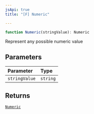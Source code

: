 ```yaml
---
jsApi: true
title: "[F] Numeric"

---
```

```ts
function Numeric(stringValue): Numeric
```

Represent any possible numeric value

## Parameters

| Parameter | Type |
| :------ | :------ |
| `stringValue` | `string` |

## Returns

[`Numeric`](../interfaces/Numeric.md)
